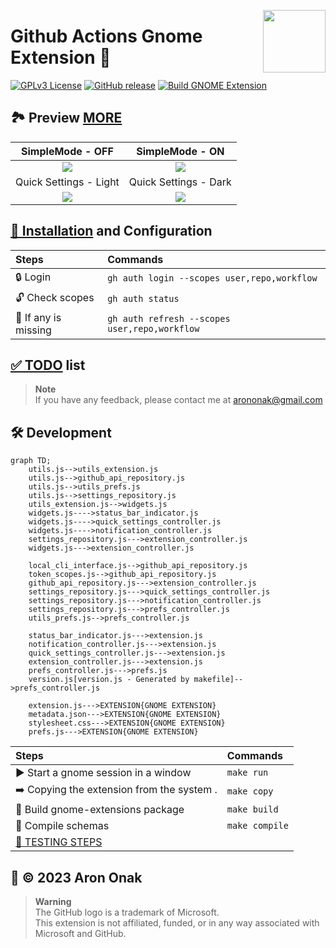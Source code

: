[<img src="https://github.com/arononak/github-actions-gnome-extension/blob/main/docs/get-it.png?raw=true" height="100" align="right">](https://extensions.gnome.org/extension/5973/github-actions/)

# Github Actions Gnome Extension 🧩

[![GPLv3 License](https://img.shields.io/badge/License-GPL%20v3-yellow.svg)](https://opensource.org/licenses/)
[![GitHub release](https://img.shields.io/github/v/release/arononak/github-actions-gnome-extension)](https://github.com/arononak/github-actions-gnome-extension/releases/latest)
[![Build GNOME Extension](https://github.com/arononak/github-actions-gnome-extension/actions/workflows/main.yml/badge.svg)](https://github.com/arononak/github-actions-gnome-extension/actions/workflows/main.yml)

## 🏞 Preview [MORE](./docs/SCREENSHOTS.md)

| SimpleMode - OFF                                                                                                 | SimpleMode - ON                                                                                                 |
|:----------------------------------------------------------------------------------------------------------------:|:---------------------------------------------------------------------------------------------------------------:|
| ![](https://github.com/arononak/github-actions-gnome-extension/blob/main/docs/menu_full.png?raw=true)            | ![](https://github.com/arononak/github-actions-gnome-extension/blob/main/docs/menu_simple.png?raw=true)         |
| Quick Settings - Light                                                                                           | Quick Settings - Dark                                                                                           |
| ![](https://github.com/arononak/github-actions-gnome-extension/blob/main/docs/quick_settings_light.png?raw=true) | ![](https://github.com/arononak/github-actions-gnome-extension/blob/main/docs/quick_settings_dark.png?raw=true) |

## [🔨 Installation](https://github.com/cli/cli/blob/trunk/docs/install_linux.md) and Configuration

| Steps                | Commands                                      |
|:---------------------|:----------------------------------------------|
| 🔒 Login             | `gh auth login --scopes user,repo,workflow`   |
| 🔓 Check scopes      | `gh auth status`                              |
| 🔄 If any is missing | `gh auth refresh --scopes user,repo,workflow` |

## [✅️ TODO](./docs/TODO.md) list

> **Note**<br>
> If you have any feedback, please contact me at arononak@gmail.com

## 🛠 Development

```mermaid
graph TD;
    utils.js-->utils_extension.js
    utils.js-->github_api_repository.js
    utils.js-->utils_prefs.js
    utils.js-->settings_repository.js
    utils_extension.js-->widgets.js
    widgets.js---->status_bar_indicator.js
    widgets.js---->quick_settings_controller.js
    widgets.js---->notification_controller.js
    settings_repository.js--->extension_controller.js
    widgets.js--->extension_controller.js

    local_cli_interface.js-->github_api_repository.js
    token_scopes.js-->github_api_repository.js
    github_api_repository.js--->extension_controller.js
    settings_repository.js--->quick_settings_controller.js
    settings_repository.js--->notification_controller.js
    settings_repository.js--->prefs_controller.js
    utils_prefs.js-->prefs_controller.js

    status_bar_indicator.js--->extension.js
    notification_controller.js--->extension.js
    quick_settings_controller.js--->extension.js
    extension_controller.js--->extension.js
    prefs_controller.js--->prefs.js
    version.js[version.js - Generated by makefile]-->prefs_controller.js

    extension.js--->EXTENSION{GNOME EXTENSION}
    metadata.json--->EXTENSION{GNOME EXTENSION}
    stylesheet.css--->EXTENSION{GNOME EXTENSION}
    prefs.js--->EXTENSION{GNOME EXTENSION}
```

| Steps                                       | Commands       |
|:--------------------------------------------|:---------------|
| ▶️ Start a gnome session in a window         | `make run`     |
| ➡️ Copying the extension from the system .   | `make copy`    |
| 🔨 Build gnome-extensions package           | `make build`   |
| 🔄 Compile schemas                          | `make compile` |
| [🦍 TESTING STEPS](./docs/TESTING_STEPS.md) |                |

## 📝 © 2023 Aron Onak

> **Warning**<br>
> The GitHub logo is a trademark of Microsoft.<br>
> This extension is not affiliated, funded, or in any way associated with Microsoft and GitHub.

